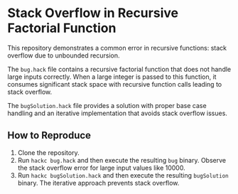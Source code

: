 # Stack Overflow in Recursive Factorial Function

This repository demonstrates a common error in recursive functions: stack overflow due to unbounded recursion.

The `bug.hack` file contains a recursive factorial function that does not handle large inputs correctly. When a large integer is passed to this function, it consumes significant stack space with recursive function calls leading to stack overflow. 

The `bugSolution.hack` file provides a solution with proper base case handling and an iterative implementation that avoids stack overflow issues.

## How to Reproduce

1.  Clone the repository.
2.  Run `hackc bug.hack` and then execute the resulting `bug` binary.  Observe the stack overflow error for large input values like 10000.
3.  Run `hackc bugSolution.hack` and then execute the resulting `bugSolution` binary.  The iterative approach prevents stack overflow.